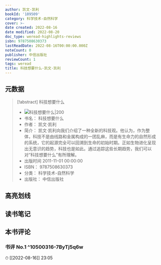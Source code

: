```yaml
---
author: 凯文·凯利
bookId: '189509'
category: 科学技术-自然科学
cover: >-
date created: 2022-08-16
date modified: 2022-08-20
doc_type: weread-highlights-reviews
isbn: 9787508630373
lastReadDate: 2022-08-16T00:00:00.000Z
noteCount: 0
publisher: 中信出版社
reviewCount: 1
tags: weread
title: 科技想要什么-凯文·凯利
---
```


## 元数据

> [!abstract] 科技想要什么
> - ![ 科技想要什么|200](https://wfqqreader-1252317822.image.myqcloud.com/cover/509/189509/t7_189509.jpg)
> - 书名： 科技想要什么
> - 作者： 凯文·凯利
> - 简介： 凯文·凯利向我们介绍了一种全新的科技观。他认为，作为整体，科技不是由线路和金属构成的一团乱麻，而是有生命力的自然形成的系统，它的起源完全可以回溯到生命的初始时期。正如生物进化呈现出无意识的趋势，科技也是如此。通过追踪这些长期趋势，我们可以对“科技想要什么”有所理解。
> - 出版时间 2011-11-01 00:00:00
> - ISBN： 9787508630373
> - 分类： 科学技术-自然科学
> - 出版社： 中信出版社

## 高亮划线

## 读书笔记

## 本书评论

### 书评 No.1 ^10500316-7ByTj5q6w

⏱ [[2022-08-16]] 23:05
